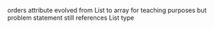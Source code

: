 orders attribute evolved from List to array for teaching purposes but problem statement still references List type
